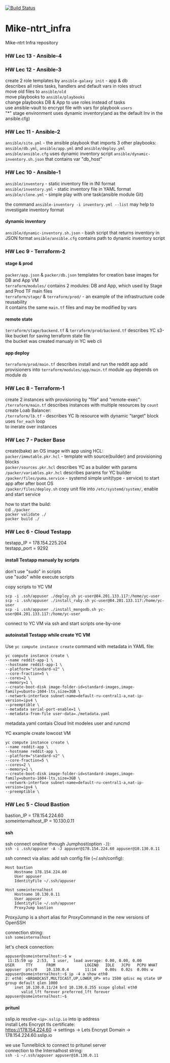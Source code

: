 [![Build Status](https://travis-ci.com/Otus-DevOps-2020-08/Mike-ntrt_infra.svg?branch=master)](https://travis-ci.com/Otus-DevOps-2020-08/Mike-ntrt_infra)

# Mike-ntrt_infra
Mike-ntrt Infra repository  

### HW Lec 13 - Ansible-4

### HW Lec 12 - Ansible-3

create 2 role templates by `ansible-galaxy init` - app & db  
describes all roles tasks, handlers and default vars in roles struct    
move old files to `ansible/old`  
move playbooks to `ansible/playbooks`  
change playbooks DB & App to use roles instead of tasks  
use ansible-vault to encrypt file with vars for playbook `users`  
"*" stage environment uses dynamic inventory(and as the default Inv in the ansible.cfg)    

### HW Lec 11 - Ansible-2  

`ansible/site.yml` - the ansible playbook that imports 3 other playbooks:  
`ansible/db.yml`, `ansible/app.yml` and `ansible/deploy.yml`  
`ansible/ansible.cfg` uses dynamic inventory script `ansible/dynamic-inventory.sh.json` that contains var "db_host"  

### HW Lec 10 - Ansible-1  

`ansible/inventory` - static inventory file in INI format  
`ansible/inventory.yml` - static inventory file in YAML format  
`ansible/clone.yml` - simple play with one task(ansible module Git)  

the command `ansible-inventory -i inventory.yml --list` may help to investigate inventory format    

#### dynamic inventory  

`ansible/dynamic-inventory.sh.json` - bash script that returns inventory in JSON format
`ansible/ansible.cfg` contains path to dynamic inventory script

### HW Lec 9 - Terraform-2  

#### stage & prod  

`packer/app.json` & `packer/db.json` templates for creation base images for DB and App VM  
`terraform/modules/` contains 2 modules: DB and App, which used by Stage and Prod TF main files  
`terraform/stage/` & `terraform/prod/` - an example of the infrastructure code reusability  
it contains the same `main.tf` files and may be modified by vars  

#### remote state  

`terraform/stage/backend.tf` & `terraform/prod/backend.tf` describes YC s3-like bucket for saving terraform state file  
the bucket was created manualy in YC web cli  

#### app deploy

`terraform/prod/main.tf` describes install and run the reddit app 
add provisioners into `terraform/modules/app/main.tf`
module `app` depends on module `db`

### HW Lec 8 - Terraform-1

create 2 instances with provisioning by "file" and "remote-exec":  
`/terraform/main.tf` describes instances with multiple resources by `count`  
create Loab Balancer:  
`/terraform/lb.tf` - describes YC lb resource with dynamic "target" block uses `for_each` loop  
to inerate over instances

### HW Lec 7 - Packer Base

create(bake) an OS image with app using HCL:  
`packer/immutable.pkr.hcl` - template with source(builder) and provisioning blocks  
`packer/sources.pkr.hcl` describes YC as a builder with params  
`/packer/variables.pkr.hcl` describes params for YC builder  
`/packer/files/puma.service` - systemd simple unit(type - service) to start app after after boot OS  
`/packer/files/deploy.sh`  copy unit file into `/etc/systemd/system/`, enable and start service  

how to start the build:  
cd `./packer`  
`packer validate ./`  
`packer build ./`

### HW Lec 6 - Cloud Testapp  

testapp_IP = 178.154.225.204  
testapp_port = 9292  

#### install Testapp manualy by scripts

don't use "sudo" in scripts  
use "sudo" while execute scripts

copy scripts to YC VM  
```
scp -i .ssh/appuser ./deploy.sh yc-user@84.201.133.117:/home/yc-user
scp -i .ssh/appuser ./install_ruby.sh yc-user@84.201.133.117:/home/yc-user
scp -i .ssh/appuser ./install_mongodb.sh yc-user@84.201.133.117:/home/yc-user
```
connect to YC VM via ssh and start scripts one-by-one

#### autoinstall Testapp while create YC VM

Use `yc compute instance create` command with metadata in YAML file:  
```
yc compute instance create \
--name reddit-app-1 \
--hostname reddit-app-1 \
--platform="standard-v2" \
--core-fraction=5 \
--cores=2 \
--memory=1 \
--create-boot-disk image-folder-id=standard-images,image-family=ubuntu-1604-lts,size=3GB \
--network-interface subnet-name=default-ru-central1-a,nat-ip-version=ipv4 \
--preemptible \
--metadata serial-port-enable=1 \
--metadata-from-file user-data=./metadata.yaml
```
metadata.yaml contais Cloud Init modeles user and runcmd  

YC example create lowcost VM  
```
yc compute instance create \  
--name reddit-app \  
--hostname reddit-app \  
--platform="standard-v2" \  
--core-fraction=5 \  
--cores=2 \  
--memory=1 \  
--create-boot-disk image-folder-id=standard-images,image-family=ubuntu-1604-lts,size=3GB \  
--network-interface subnet-name=default-ru-central1-a,nat-ip-version=ipv4 \  
--preemptible \  
```

### HW Lec 5 - Cloud Bastion

bastion_IP = 178.154.224.60  
someinternalhost_IP = 10.130.0.11  

#### ssh
ssh connect oneline through Jumphost(option `-J`):  
`ssh -i .ssh/appuser -A -J appuser@178.154.224.60 appuser@10.130.0.11`

ssh connect via alias: 
add ssh config file (~/.ssh/config):
```
Host bastion
    Hostname 178.154.224.60
    User appuser
    IdentityFile ~/.ssh/appuser

Host someinternalhost
    Hostname 10.130.0.11
    User appuser
    IdentityFile ~/.ssh/appuser
    ProxyJump bastion
```
ProxyJump is a short alias for ProxyCommand in the new versions of OpenSSH

connection string:  
`ssh someinternalhost`

let's check connection:
```
appuser@someinternalhost:~$ w
 11:15:59 up  2:53,  1 user,  load average: 0.00, 0.00, 0.00
USER     TTY      FROM             LOGIN@   IDLE   JCPU   PCPU WHAT
appuser  pts/0    10.130.0.4       11:14    0.00s  0.02s  0.00s w
appuser@someinternalhost:~$ ip -4 a show eth0
2: eth0: <BROADCAST,MULTICAST,UP,LOWER_UP> mtu 1500 qdisc mq state UP group default qlen 1000
    inet 10.130.0.11/24 brd 10.130.0.255 scope global eth0
       valid_lft forever preferred_lft forever
appuser@someinternalhost:~$
```
#### pritunl

sslip.io resolve `<ip>.sslip.io` into ip address  
install Lets Encrypt tls certificate:  
https://178.154.224.60 -> settings -> Lets Encrypt Domain -> 178.154.224.60.sslip.io

we use Tunnelblick to connect to pritunel server  
connection to the Internalhost string:  
`ssh -i ~/.ssh/appuser appuser@10.130.0.11`
